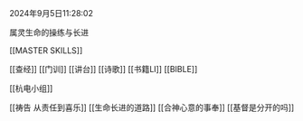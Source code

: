2024年9月5日11:28:02

属灵生命的操练与长进

[[MASTER SKILLS]]

[[查经]]
[[门训]]
[[讲台]]
[[诗歌]]
[[书籍LI]]
[[BIBLE]]

[[杭电小组]]

[[祷告 从责任到喜乐]]
[[生命长进的道路]]
[[合神心意的事奉]]
[[基督是分开的吗]]